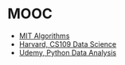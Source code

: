 # MOOC

* [MIT Algorithms](http://ocw.mit.edu/courses/electrical-engineering-and-computer-science/6-006-introduction-to-algorithms-fall-2011/)
* [Harvard, CS109 Data Science](http://cs109.github.io/2015/)
* [Udemy, Python Data Analysis](https://www.udemy.com/learning-python-for-data-analysis-and-visualization/)
